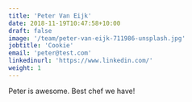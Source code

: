 ```yaml
---
title: 'Peter Van Eijk'
date: 2018-11-19T10:47:58+10:00
draft: false
image: '/team/peter-van-eijk-711986-unsplash.jpg'
jobtitle: 'Cookie'
email: 'peter@test.com'
linkedinurl: 'https://www.linkedin.com/'
weight: 1
---
```


Peter is awesome.  Best chef we have!

